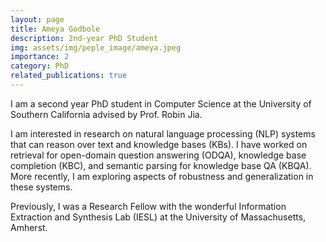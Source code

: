 ```yaml
---
layout: page
title: Ameya Godbole
description: 2nd-year PhD Student
img: assets/img/peple_image/ameya.jpeg
importance: 2
category: PhD
related_publications: true
---
```


I am a second year PhD student in Computer Science at the University of Southern California advised by Prof. Robin Jia.

I am interested in research on natural language processing (NLP) systems that can reason over text and knowledge bases (KBs). I have worked on retrieval for open-domain question answering (ODQA), knowledge base completion (KBC), and semantic parsing for knowledge base QA (KBQA). More recently, I am exploring aspects of robustness and generalization in these systems.

Previously, I was a Research Fellow with the wonderful Information Extraction and Synthesis Lab (IESL) at the University of Massachusetts, Amherst.

